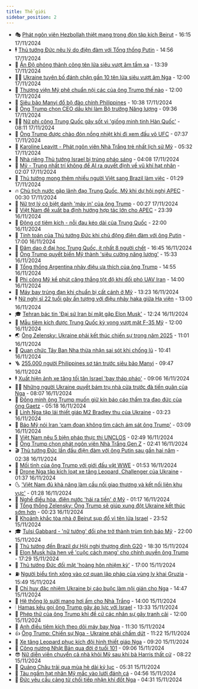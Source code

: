 ```yaml
---
title: Thế giới
sidebar_position: 2
---
```


<!-- vnexpress-the-gioi:START -->
- 🎭 [Phát ngôn viên Hezbollah thiệt mạng trong đòn tập kích Beirut](https://vnexpress.net/phat-ngon-vien-hezbollah-thiet-mang-trong-don-tap-kich-beirut-4817129.html) - 16:15 17/11/2024
- 🕴 [Thủ tướng Đức nêu lý do điện đàm với Tổng thống Putin](https://vnexpress.net/thu-tuong-duc-neu-ly-do-dien-dam-voi-tong-thong-putin-4817122.html) - 14:56 17/11/2024
- 🤭 [Ấn Độ phóng thành công tên lửa siêu vượt âm tầm xa](https://vnexpress.net/an-do-phong-thanh-cong-ten-lua-sieu-vuot-am-tam-xa-4817109.html) - 13:39 17/11/2024
- 🧑‍💻 [Ukraine tuyên bố đánh chặn gần 10 tên lửa siêu vượt âm Nga](https://vnexpress.net/ukraine-tuyen-bo-danh-chan-gan-10-ten-lua-sieu-vuot-am-nga-4817101.html) - 12:00 17/11/2024
- 🦏 [Thượng viện Mỹ phê chuẩn nội các của ông Trump thế nào](https://vnexpress.net/thuong-vien-my-phe-chuan-noi-cac-cua-ong-trump-the-nao-4816027.html) - 12:00 17/11/2024
- 🦒 [Siêu bão Manyi đổ bộ đảo chính Philippines](https://vnexpress.net/sieu-bao-manyi-do-bo-dao-chinh-philippines-4817077.html) - 10:38 17/11/2024
- 🌈 [Ông Trump chọn CEO dầu khí làm Bộ trưởng Năng lượng](https://vnexpress.net/ong-trump-chon-ceo-dau-khi-lam-bo-truong-nang-luong-4817075.html) - 09:36 17/11/2024
- 🧑‍🏫 [Nữ phi công Trung Quốc gây sốt vì &#39;giống minh tinh Hàn Quốc&#39;](https://vnexpress.net/nu-phi-cong-trung-quoc-gay-sot-vi-giong-minh-tinh-han-quoc-4817053.html) - 08:11 17/11/2024
- 🐲 [Ông Trump được chào đón nồng nhiệt khi đi xem đấu võ UFC](https://vnexpress.net/ong-trump-duoc-chao-don-nong-nhiet-khi-di-xem-dau-vo-ufc-4817029.html) - 07:37 17/11/2024
- 🦒 [Karoline Leavitt - Phát ngôn viên Nhà Trắng trẻ nhất lịch sử Mỹ](https://vnexpress.net/karoline-leavitt-phat-ngon-vien-nha-trang-tre-nhat-lich-su-my-4816706.html) - 05:32 17/11/2024
- 🐻 [Nhà riêng Thủ tướng Israel bị trúng pháo sáng](https://vnexpress.net/nha-rieng-thu-tuong-israel-bi-trung-phao-sang-4816963.html) - 04:08 17/11/2024
- 🚀 [Mỹ - Trung nhất trí không để AI ra quyết định về vũ khí hạt nhân](https://vnexpress.net/my-trung-nhat-tri-khong-de-ai-ra-quyet-dinh-ve-vu-khi-hat-nhan-4816942.html) - 02:07 17/11/2024
- 🥰 [Thủ tướng mong thêm nhiều người Việt sang Brazil làm việc](https://vnexpress.net/thu-tuong-mong-them-nhieu-nguoi-viet-sang-brazil-lam-viec-4816943.html) - 01:29 17/11/2024
- 🔥 [Chủ tịch nước gặp lãnh đạo Trung Quốc, Mỹ khi dự hội nghị APEC](https://vnexpress.net/chu-tich-nuoc-gap-lanh-dao-trung-quoc-my-khi-du-hoi-nghi-apec-4816934.html) - 00:30 17/11/2024
- 🥳 [Nữ trợ lý có biệt danh &#39;máy in&#39; của ông Trump](https://vnexpress.net/nu-tro-ly-co-biet-danh-may-in-cua-ong-trump-4816279.html) - 00:27 17/11/2024
- 💼 [Việt Nam đề xuất ba định hướng hợp tác lớn cho APEC](https://vnexpress.net/viet-nam-de-xuat-ba-dinh-huong-hop-tac-lon-cho-apec-4816932.html) - 23:39 16/11/2024
- 🤡 [Động cơ tiêm kích - nỗi đau kéo dài của Trung Quốc](https://vnexpress.net/dong-co-tiem-kich-noi-dau-keo-dai-cua-trung-quoc-4816445.html) - 22:00 16/11/2024
- 🌁 [Tính toán của Thủ tướng Đức khi chủ động điện đàm với ông Putin](https://vnexpress.net/tinh-toan-cua-thu-tuong-duc-khi-chu-dong-dien-dam-voi-ong-putin-4816728.html) - 17:00 16/11/2024
- 🤩 [Đâm dao ở đại học Trung Quốc, ít nhất 8 người chết](https://vnexpress.net/dam-dao-o-dai-hoc-trung-quoc-it-nhat-8-nguoi-chet-4816920.html) - 16:45 16/11/2024
- 🎉 [Ông Trump quyết biến Mỹ thành &#39;siêu cường năng lượng&#39;](https://vnexpress.net/ong-trump-quyet-bien-my-thanh-sieu-cuong-nang-luong-4816899.html) - 15:33 16/11/2024
- 🎉 [Tổng thống Argentina nhảy điệu ưa thích của ông Trump](https://vnexpress.net/tong-thong-argentina-nhay-dieu-ua-thich-cua-ong-trump-4816876.html) - 14:55 16/11/2024
- 🌁 [Phi công Mỹ kể phút căng thẳng tột độ khi đối phó UAV Iran](https://vnexpress.net/phi-cong-my-ke-phut-cang-thang-tot-do-khi-doi-pho-uav-iran-4816751.html) - 14:00 16/11/2024
- 🌊 [Máy bay trúng đạn khi chuẩn bị cất cánh ở Mỹ](https://vnexpress.net/may-bay-trung-dan-khi-chuan-bi-cat-canh-o-my-4816863.html) - 13:23 16/11/2024
- 🕴 [Nữ nghị sĩ 22 tuổi gây ấn tượng với điệu nhảy haka giữa Hạ viện](https://vnexpress.net/nu-nghi-si-22-tuoi-gay-an-tuong-voi-dieu-nhay-haka-giua-ha-vien-4816542.html) - 13:00 16/11/2024
- 🎓 [Tehran bác tin &#39;Đại sứ Iran bí mật gặp Elon Musk&#39;](https://vnexpress.net/tehran-bac-tin-dai-su-iran-bi-mat-gap-elon-musk-4816875.html) - 12:24 16/11/2024
- 🦩 [Mẫu tiêm kích được Trung Quốc kỳ vọng vượt mặt F-35 Mỹ](https://vnexpress.net/mau-tiem-kich-duoc-trung-quoc-ky-vong-vuot-mat-f-35-my-4816301.html) - 12:00 16/11/2024
- 🌏 [Ông Zelensky: Ukraine phải kết thúc chiến sự trong năm 2025](https://vnexpress.net/ong-zelensky-ukraine-phai-ket-thuc-chien-su-trong-nam-2025-4816832.html) - 11:01 16/11/2024
- 🌋 [Quan chức Tây Ban Nha thừa nhận sai sót khi chống lũ](https://vnexpress.net/quan-chuc-tay-ban-nha-thua-nhan-sai-sot-khi-chong-lu-4816852.html) - 10:41 16/11/2024
- 🪜 [255.000 người Philippines sơ tán trước siêu bão Manyi](https://vnexpress.net/255-000-nguoi-philippines-so-tan-truoc-sieu-bao-manyi-4816831.html) - 09:47 16/11/2024
- 🕴 [Xuất hiện ảnh xe tăng tối tân Israel &#39;bay tháp pháo&#39;](https://vnexpress.net/xuat-hien-anh-xe-tang-toi-tan-israel-bay-thap-phao-4816821.html) - 09:06 16/11/2024
- 🧑‍🏫 [Những người Ukraine quyết bám trụ nhà cửa trước đà tiến quân của Nga](https://vnexpress.net/nhung-nguoi-ukraine-quyet-bam-tru-nha-cua-truoc-da-tien-quan-cua-nga-4816813.html) - 08:07 16/11/2024
- 🌮 [Đồng minh ông Trump muốn giữ kín báo cáo thẩm tra đạo đức của ông Gaetz](https://vnexpress.net/dong-minh-ong-trump-muon-giu-kin-bao-cao-tham-tra-dao-duc-cua-ong-gaetz-4816762.html) - 05:18 16/11/2024
- 🚦 [Lính Nga tập lái thiết giáp M2 Bradley thu của Ukraine](https://vnexpress.net/linh-nga-tap-lai-thiet-giap-m2-bradley-thu-cua-ukraine-4816745.html) - 03:23 16/11/2024
- 💫 [Báo Mỹ nói Iran &#39;cam đoan không tìm cách ám sát ông Trump&#39;](https://vnexpress.net/bao-my-noi-iran-cam-doan-khong-tim-cach-am-sat-ong-trump-4816720.html) - 03:09 16/11/2024
- 🤡 [Việt Nam nêu 5 biện pháp thực thi UNCLOS](https://vnexpress.net/viet-nam-neu-5-bien-phap-thuc-thi-unclos-4816733.html) - 02:49 16/11/2024
- 🦣 [Ông Trump chọn phát ngôn viên Nhà Trắng Gen Z](https://vnexpress.net/ong-trump-chon-phat-ngon-vien-nha-trang-gen-z-4816711.html) - 02:41 16/11/2024
- 🎬 [Thủ tướng Đức lần đầu điện đàm với ông Putin sau gần hai năm](https://vnexpress.net/thu-tuong-duc-lan-dau-dien-dam-voi-ong-putin-sau-gan-hai-nam-4816704.html) - 02:38 16/11/2024
- 🎉 [Mối tình của ông Trump với giới đấu vật WWE](https://vnexpress.net/moi-tinh-cua-ong-trump-voi-gioi-dau-vat-wwe-4815391.html) - 01:53 16/11/2024
- 🎡 [Drone Nga tập kích loạt xe tăng Leopard, Challenger của Ukraine](https://vnexpress.net/drone-nga-tap-kich-loat-xe-tang-leopard-challenger-cua-ukraine-4816575.html) - 01:37 16/11/2024
- 🌜 [&#39;Việt Nam đủ khả năng làm cầu nối giao thương và kết nối liên khu vực&#39;](https://vnexpress.net/viet-nam-du-kha-nang-lam-cau-noi-giao-thuong-va-ket-noi-lien-khu-vuc-4816698.html) - 01:28 16/11/2024
- 🎡 [Nghề điều hòa, điện nước &#39;hái ra tiền&#39; ở Mỹ](https://vnexpress.net/nghe-dieu-hoa-dien-nuoc-hai-ra-tien-o-my-4809205.html) - 01:17 16/11/2024
- 🤗 [Tổng thống Zelensky: Ông Trump sẽ giúp xung đột Ukraine kết thúc sớm hơn](https://vnexpress.net/tong-thong-zelensky-ong-trump-se-giup-xung-dot-ukraine-ket-thuc-som-hon-4816682.html) - 00:23 16/11/2024
- 🦩 [Khoảnh khắc tòa nhà ở Beirut sụp đổ vì tên lửa Israel](https://vnexpress.net/khoanh-khac-toa-nha-o-beirut-sup-do-vi-ten-lua-israel-4816679.html) - 23:52 15/11/2024
- 🎓 [Tulsi Gabbard - &#39;nữ tướng&#39; đổi phe trở thành trùm tình báo Mỹ](https://vnexpress.net/tulsi-gabbard-nu-tuong-doi-phe-tro-thanh-trum-tinh-bao-my-4816064.html) - 22:00 15/11/2024
- 🌁 [Thủ tướng đến Brazil dự Hội nghị thượng đỉnh G20](https://vnexpress.net/thu-tuong-den-brazil-du-hoi-nghi-thuong-dinh-g20-4816389.html) - 18:30 15/11/2024
- 🤩 [Elon Musk hứa hẹn về &#39;cuộc cách mạng&#39; cho chính quyền ông Trump](https://vnexpress.net/elon-musk-hua-hen-ve-cuoc-cach-mang-cho-chinh-quyen-ong-trump-4816658.html) - 17:29 15/11/2024
- 👹 [Thủ tướng Đức đối mặt &#39;hoàng hôn nhiệm kỳ&#39;](https://vnexpress.net/thu-tuong-duc-doi-mat-hoang-hon-nhiem-ky-4816244.html) - 17:00 15/11/2024
- ⛽️ [Người biểu tình xông vào cơ quan lập pháp của vùng ly khai Gruzia](https://vnexpress.net/nguoi-bieu-tinh-xong-vao-co-quan-lap-phap-cua-vung-ly-khai-gruzia-4816647.html) - 15:49 15/11/2024
- 🚀 [Chỉ huy đặc nhiệm Ukraine bị cáo buộc làm nội gián cho Nga](https://vnexpress.net/chi-huy-dac-nhiem-ukraine-bi-cao-buoc-lam-noi-gian-cho-nga-4816601.html) - 14:47 15/11/2024
- 🎡 [Hệ thống lò sưởi mang hơi ấm cho Nhà Trắng](https://vnexpress.net/he-thong-lo-suoi-mang-hoi-am-cho-nha-trang-4816311.html) - 14:00 15/11/2024
- 🕯 [Hamas kêu gọi ông Trump gây áp lực với Israel](https://vnexpress.net/hamas-keu-goi-ong-trump-gay-ap-luc-voi-israel-4816629.html) - 13:33 15/11/2024
- 🐻 [Phép thử của ông Trump khi đề cử các nhân sự gây tranh cãi](https://vnexpress.net/phep-thu-cua-ong-trump-khi-de-cu-cac-nhan-su-gay-tranh-cai-4816250.html) - 12:00 15/11/2024
- 🚦 [Anh điều tiêm kích theo dõi máy bay Nga](https://vnexpress.net/anh-dieu-tiem-kich-theo-doi-may-bay-nga-4816593.html) - 11:30 15/11/2024
- 👍 [Ông Trump: Chiến sự Nga - Ukraine phải chấm dứt](https://vnexpress.net/ong-trump-chien-su-nga-ukraine-phai-cham-dut-4816585.html) - 11:22 15/11/2024
- 🚀 [Xe tăng Leopard phục kích đội hình thiết giáp Nga](https://vnexpress.net/xe-tang-leopard-phuc-kich-doi-hinh-thiet-giap-nga-4816476.html) - 09:20 15/11/2024
- 🌮 [Công nương Nhật Bản qua đời ở tuổi 101](https://vnexpress.net/cong-nuong-nhat-ban-qua-doi-o-tuoi-101-4816515.html) - 09:06 15/11/2024
- 😎 [Nữ diễn viên chuyển cả nhà khỏi Mỹ sau khi bà Harris thất cử](https://vnexpress.net/nu-dien-vien-chuyen-ca-nha-khoi-my-sau-khi-ba-harris-that-cu-4816429.html) - 08:22 15/11/2024
- 🐲 [Quảng Châu trải qua mùa hè dài kỷ lục](https://vnexpress.net/quang-chau-trai-qua-mua-he-dai-ky-luc-4816347.html) - 05:31 15/11/2024
- 💫 [Tàu ngầm hạt nhân Mỹ mắc vào lưới đánh cá](https://vnexpress.net/tau-ngam-hat-nhan-my-mac-vao-luoi-danh-ca-4816356.html) - 04:56 15/11/2024
- 👀 [Đức yêu cầu cảng từ chối tiếp nhận khí đốt Nga](https://vnexpress.net/duc-yeu-cau-cang-tu-choi-tiep-nhan-khi-dot-nga-4816269.html) - 04:31 15/11/2024<!-- vnexpress-the-gioi:END -->